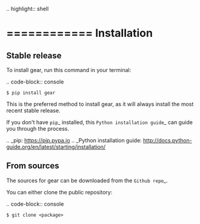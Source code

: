 .. highlight:: shell

============
Installation
============


Stable release
--------------

To install gear, run this command in your terminal:

.. code-block:: console

    $ pip install gear

This is the preferred method to install gear, as it will always install the most recent stable release.

If you don't have `pip`_ installed, this `Python installation guide`_ can guide
you through the process.

.. _pip: https://pip.pypa.io
.. _Python installation guide: http://docs.python-guide.org/en/latest/starting/installation/


From sources
------------

The sources for gear can be downloaded from the `Github repo`_.

You can either clone the public repository:

.. code-block:: console

    $ git clone <package>

